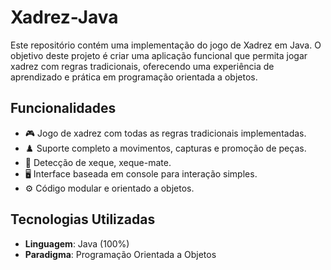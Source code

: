 # Xadrez-Java

Este repositório contém uma implementação do jogo de Xadrez em Java. O objetivo deste projeto é criar uma aplicação funcional que permita jogar xadrez com regras tradicionais,
oferecendo uma experiência de aprendizado e prática em programação orientada a objetos.

## Funcionalidades

- 🎮 Jogo de xadrez com todas as regras tradicionais implementadas.
- ♟️ Suporte completo a movimentos, capturas e promoção de peças.
- 🔄 Detecção de xeque, xeque-mate.
- 🖥️ Interface baseada em console para interação simples.
- ⚙️ Código modular e orientado a objetos.

## Tecnologias Utilizadas

- **Linguagem**: Java (100%)
- **Paradigma**: Programação Orientada a Objetos
